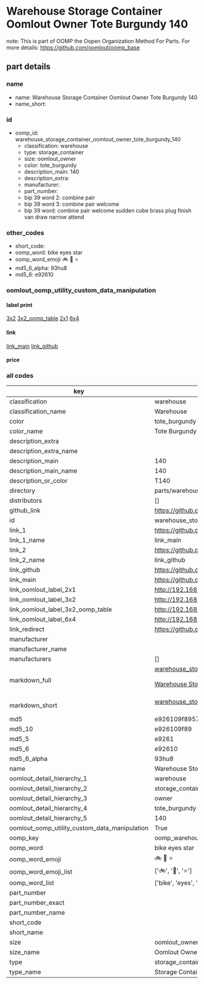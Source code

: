 # Warehouse Storage Container Oomlout Owner Tote Burgundy 140  

note: This is part of OOMP the Oopen Organization Method For Parts. For more details: https://github.com/oomlout/oomp_base

##  part details
  







### name
* name: Warehouse Storage Container Oomlout Owner Tote Burgundy 140
* name_short: 
### id
* oomp_id: warehouse_storage_container_oomlout_owner_tote_burgundy_140
  * classification: warehouse
  * type: storage_container
  * size: oomlout_owner
  * color: tote_burgundy
  * description_main: 140
  * description_extra: 
  * manufacturer: 
  * part_number: 
  * bip 39 word 2: combine pair
  * bip 39 word 3: combine pair welcome
  * bip 39 word: combine pair welcome sudden cube brass plug finish van draw narrow attend

### other_codes
* short_code: 
* oomp_word: bike eyes star
* oomp_word_emoji :bike: :eyes: :star:
* md5_6_alpha: 93hu8
* md5_6: e92610






### oomlout_oomp_utility_custom_data_manipulation
#### label print
[3x2](http://192.168.1.245:1112/?label=oomp%2093hu8)
[3x2_oomp_table](http://192.168.1.108:1112/?label=oomp%2093hu8)
[2x1](http://192.168.1.242:1112/?label=oomp%2093hu8)
[6x4](http://192.168.1.55:1112/?label=oomp%2093hu8)    

#### link

[link_main](https://github.com/oomlout/oomlout_oomp_version_1_messy/tree/main/parts/warehouse_storage_container_oomlout_owner_tote_burgundy_140) [link_github](https://github.com/oomlout/oomlout_oomp_version_1_messy/tree/main/parts/warehouse_storage_container_oomlout_owner_tote_burgundy_140)                             

#### price







### all codes 
| key | value |  
| --- | --- |  
| classification | warehouse |  
| classification_name | Warehouse |  
| color | tote_burgundy |  
| color_name | Tote Burgundy |  
| description_extra |  |  
| description_extra_name |  |  
| description_main | 140 |  
| description_main_name | 140 |  
| description_or_color | T140 |  
| directory | parts/warehouse_storage_container_oomlout_owner_tote_burgundy_140 |  
| distributors | [] |  
| github_link | https://github.com/oomlout/oomlout_oomp_part_src/tree/main/parts/warehouse_storage_container_oomlout_owner_tote_burgundy_140 |  
| id | warehouse_storage_container_oomlout_owner_tote_burgundy_140 |  
| link_1 | https://github.com/oomlout/oomlout_oomp_version_1_messy/tree/main/parts/warehouse_storage_container_oomlout_owner_tote_burgundy_140 |  
| link_1_name | link_main |  
| link_2 | https://github.com/oomlout/oomlout_oomp_version_1_messy/tree/main/parts/warehouse_storage_container_oomlout_owner_tote_burgundy_140 |  
| link_2_name | link_github |  
| link_github | https://github.com/oomlout/oomlout_oomp_version_1_messy/tree/main/parts/warehouse_storage_container_oomlout_owner_tote_burgundy_140 |  
| link_main | https://github.com/oomlout/oomlout_oomp_version_1_messy/tree/main/parts/warehouse_storage_container_oomlout_owner_tote_burgundy_140 |  
| link_oomlout_label_2x1 | http://192.168.1.242:1112/?label=oomp%2093hu8 |  
| link_oomlout_label_3x2 | http://192.168.1.245:1112/?label=oomp%2093hu8 |  
| link_oomlout_label_3x2_oomp_table | http://192.168.1.108:1112/?label=oomp%2093hu8 |  
| link_oomlout_label_6x4 | http://192.168.1.55:1112/?label=oomp%2093hu8 |  
| link_redirect | https://github.com/oomlout/oomlout_oomp_version_1_messy/tree/main/parts/warehouse_storage_container_oomlout_owner_tote_burgundy_140 |  
| manufacturer |  |  
| manufacturer_name |  |  
| manufacturers | [] |  
| markdown_full | [warehouse_storage_container_oomlout_owner_tote_burgundy_140](none)<br>[](none)<br>[Warehouse Storage Container Oomlout Owner Tote Burgundy 140](none)<br><br> |  
| markdown_short | [warehouse_storage_container_oomlout_owner_tote_burgundy_140](none)<br><br> |  
| md5 | e926109f895714d86c9abd89f2a7c16f |  
| md5_10 | e926109f89 |  
| md5_5 | e9261 |  
| md5_6 | e92610 |  
| md5_6_alpha | 93hu8 |  
| name | Warehouse Storage Container Oomlout Owner Tote Burgundy 140 |  
| oomlout_detail_hierarchy_1 | warehouse |  
| oomlout_detail_hierarchy_2 | storage_container |  
| oomlout_detail_hierarchy_3 | owner |  
| oomlout_detail_hierarchy_4 | tote_burgundy |  
| oomlout_detail_hierarchy_5 | 140 |  
| oomlout_oomp_utility_custom_data_manipulation | True |  
| oomp_key | oomp_warehouse_storage_container_oomlout_owner_tote_burgundy_140 |  
| oomp_word | bike eyes star |  
| oomp_word_emoji | :bike: :eyes: :star: |  
| oomp_word_emoji_list | [':bike:', ':eyes:', ':star:'] |  
| oomp_word_list | ['bike', 'eyes', 'star'] |  
| part_number |  |  
| part_number_exact |  |  
| part_number_name |  |  
| short_code |  |  
| short_name |  |  
| size | oomlout_owner |  
| size_name | Oomlout Owner |  
| type | storage_container |  
| type_name | Storage Container |  
